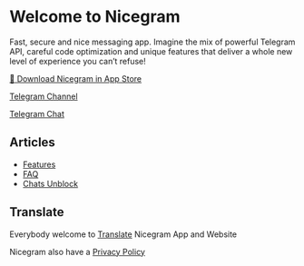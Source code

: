 # Welcome to Nicegram

Fast, secure and nice messaging app. Imagine the mix of powerful Telegram API, careful code optimization and unique features that deliver a whole new level of experience you can’t refuse!


<a href="https://itunes.apple.com/app/id1457369322" target="_blank">📱 Download Nicegram in App Store</a>

<a href="https://t.me/nicegramapp" target="_blank">Telegram Channel</a>

<a href="https://t.me/nicegramchat" target="_blank">Telegram Chat</a>


## Articles
- [Features](/features)
- [FAQ](/faq)
- [Chats Unblock](/unblock)

## Translate
Everybody welcome to [Translate](/translate) Nicegram App and Website


Nicegram also have a <a href="privacy-policy" target="_blank">Privacy Policy</a>
